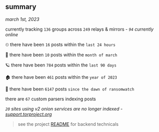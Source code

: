 
## summary
_march 1st, 2023_

currently tracking `136` groups across `249` relays & mirrors - _`94` currently online_

⏲ there have been `16` posts within the `last 24 hours`

🦈 there have been `10` posts within the `month of march`

🪐 there have been `784` posts within the `last 90 days`

🏚 there have been `461` posts within the `year of 2023`

🦕 there have been `6147` posts `since the dawn of ransomwatch`

there are `67` custom parsers indexing posts

_`20` sites using v2 onion services are no longer indexed - [support.torproject.org](https://support.torproject.org/onionservices/v2-deprecation/)_

> see the project [README](https://github.com/joshhighet/ransomwatch#ransomwatch--) for backend technicals
